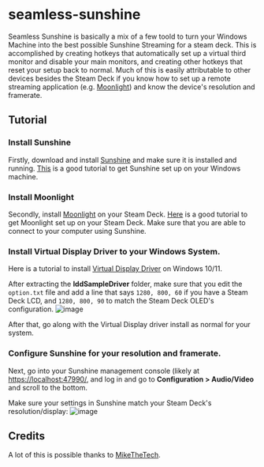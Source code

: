 # seamless-sunshine
Seamless Sunshine is basically a mix of a few toold to turn your Windows Machine into the best possible Sunshine Streaming for a steam deck. This is accomplished by creating hotkeys that automatically set up a virtual third monitor and disable your main monitors, and creating other hotkeys that reset your setup back to normal. Much of this is easily attributable to other devices besides the Steam Deck if you know how to set up a remote streaming application (e.g. [Moonlight](https://github.com/moonlight-stream)) and know the device's resolution and framerate. 

## Tutorial
### Install Sunshine
Firstly, download and install [Sunshine](https://github.com/LizardByte/Sunshine) and make sure it is installed and running. [This](https://www.youtube.com/watch?v=Wb8j8Ojd4YQ) is a good tutorial to get Sunshine set up on your Windows machine.

### Install Moonlight
Secondly, install [Moonlight](https://github.com/moonlight-stream) on your Steam Deck. [Here](https://youtu.be/SewuUleDVug?si=4Pi-u2O48CuU6h6e&t=298) is a good tutorial to get Moonlight set up on your Steam Deck. Make sure that you are able to connect to your computer using Sunshine.

### Install Virtual Display Driver to your Windows System.
Here is a tutorial to install [Virtual Display Driver](https://www.youtube.com/watch?v=byfBWDnToYk) on Windows 10/11.

After extracting the **IddSampleDriver** folder, make sure that you edit the `option.txt` file and add a line that says `1280, 800, 60` if you have a Steam Deck LCD, and `1280, 800, 90` to match the Steam Deck OLED's configuration.
![image](https://github.com/user-attachments/assets/d3a14dfb-f610-4223-945a-46ac756414bc)

After that, go along with the Virtual Display driver install as normal for your system.

### Configure Sunshine for your resolution and framerate.
Next, go into your Sunshine management console (likely at [https://localhost:47990/](https://localhost:47990/), and log in and go to **Configuration > Audio/Video** and scroll to the bottom.

Make sure your settings in Sunshine match your Steam Deck's resolution/display:
![image](https://github.com/user-attachments/assets/23162299-4fc7-4365-82c6-2f62633b7a49)


## Credits
A lot of this is possible thanks to [MikeTheTech](https://www.youtube.com/channel/UCZ0hznff92f_i1wpYyi7tPQ/join).
